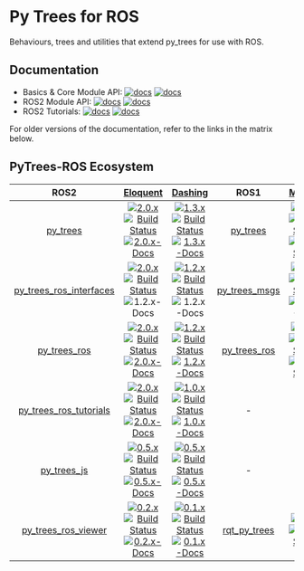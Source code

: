 # Py Trees for ROS

Behaviours, trees and utilities that extend py_trees for use
with ROS.

## Documentation

* Basics & Core Module API: [![docs][py-trees-docs-eloquent-image]][py-trees-docs-2.0.x] [![docs][py-trees-docs-dashing-image]][py-trees-docs-1.3.x]
* ROS2 Module API: [![docs][py-trees-ros-docs-eloquent-image]][py-trees-ros-docs-2.0.x] [![docs][py-trees-ros-docs-dashing-image]][py-trees-ros-docs-1.2.x]
* ROS2 Tutorials: [![docs][py-trees-ros-tutorials-docs-eloquent-image]][py-trees-ros-tutorials-docs-2.0.x] [![docs][py-trees-ros-tutorials-docs-dashing-image]][py-trees-ros-tutorials-docs-1.0.x]

For older versions of the documentation, refer to the links in the matrix below.

## PyTrees-ROS Ecosystem


| ROS2 | [Eloquent][eloquent-build-farm] | [Dashing][dashing-build-farm] |  ROS1 | [Melodic][melodic-build-farm] | [Kinetic][kinetic-build-farm] |
|:---:|:---:|:---:|:---:|:---:|:---:|
| [py_trees][py-trees-ros-index] | [![2.0.x][2.0.x-sources-image]][py-trees-sources-2.0.x]<br/>[![Build Status][py-trees-build-status-eloquent-image]][py-trees-build-status-eloquent]<br/>[![2.0.x-Docs][2.0.x-rtd-image]][py-trees-docs-2.0.x] | [![1.3.x][1.3.x-sources-image]][py-trees-sources-1.3.x]<br/>[![Build Status][py-trees-build-status-dashing-image]][py-trees-build-status-dashing]<br/>[![1.3.x-Docs][1.3.x-rtd-image]][py-trees-docs-1.3.x] | [py_trees][py-trees-wiki] | [![0.6.x][0.6.x-sources-image]][py-trees-sources-0.6.x]<br/>[![Build Status][py-trees-build-status-melodic-image]][py-trees-build-status-melodic]<br/>[![Docs Status][py-trees-docs-melodic-image]][py-trees-docs-melodic] | [![0.5.x][0.5.x-sources-image]][py-trees-sources-0.5.x]<br/>[![Build Status][py-trees-build-status-kinetic-image]][py-trees-build-status-kinetic]<br/>[![Docs Status][py-trees-docs-kinetic-image]][py-trees-docs-kinetic] |
| [py_trees_ros_interfaces][py-trees-ros-interfaces-ros-index] | [![2.0.x][2.0.x-sources-image]][py-trees-ros-interfaces-sources-2.0.x]<br/>[![Build Status][py-trees-ros-interfaces-build-status-eloquent-image]][py-trees-ros-interfaces-build-status-eloquent]<br/>![1.2.x-Docs][not-available-docs-image] | [![1.2.x][1.2.x-sources-image]][py-trees-ros-interfaces-sources-1.2.x]<br/>[![Build Status][py-trees-ros-interfaces-build-status-dashing-image]][py-trees-ros-interfaces-build-status-dashing]<br/>![1.2.x-Docs][not-available-docs-image] | [py_trees_msgs][py-trees-msgs-wiki] | [![0.3.x][0.3.x-sources-image]][py-trees-msgs-sources-melodic]<br/>[![Build Status][py-trees-msgs-build-status-melodic-image]][py-trees-msgs-build-status-melodic]<br/>![0.3.x-Docs][not-available-docs-image] | [![0.3.x][0.3.x-sources-image]][py-trees-msgs-sources-kinetic]<br/>[![Build Status][py-trees-msgs-build-status-kinetic-image]][py-trees-msgs-build-status-kinetic]<br/>![0.3.x-Docs][not-available-docs-image] |
| [py_trees_ros][py-trees-ros-ros-index] | [![2.0.x][2.0.x-sources-image]][py-trees-ros-sources-2.0.x]<br/>[![Build Status][py-trees-ros-build-status-eloquent-image]][py-trees-ros-build-status-eloquent]<br/>[![2.0.x-Docs][2.0.x-rtd-image]][py-trees-ros-docs-2.0.x] | [![1.2.x][1.2.x-sources-image]][py-trees-ros-sources-1.2.x]<br/>[![Build Status][py-trees-ros-build-status-dashing-image]][py-trees-ros-build-status-dashing]<br/>[![1.2.x-Docs][1.2.x-rtd-image]][py-trees-ros-docs-1.2.x] | [py_trees_ros][py-trees-ros-wiki] | [![0.5.x][0.5.x-sources-image]][py-trees-ros-sources-0.5.x]<br/>[![Build Status][py-trees-ros-build-status-melodic-image]][py-trees-ros-build-status-melodic]<br/>[![Docs Status][py-trees-ros-docs-melodic-image]][py-trees-ros-docs-melodic] | [![0.5.x][0.5.x-sources-image]][py-trees-ros-sources-0.5.x]<br/>[![Build Status][py-trees-ros-build-status-kinetic-image]][py-trees-ros-build-status-kinetic]<br/>[![Docs Status][py-trees-ros-docs-kinetic-image]][py-trees-ros-docs-kinetic] |
| [py_trees_ros_tutorials][py-trees-ros-tutorials-ros-index] | [![2.0.x][2.0.x-sources-image]][py-trees-ros-tutorials-sources-2.0.x]<br/>[![Build Status][py-trees-ros-tutorials-build-status-eloquent-image]][py-trees-ros-tutorials-build-status-eloquent]<br/>[![2.0.x-Docs][2.0.x-rtd-image]][py-trees-ros-tutorials-docs-2.0.x] | [![1.0.x][1.0.x-sources-image]][py-trees-ros-tutorials-sources-1.0.x]<br/>[![Build Status][py-trees-ros-tutorials-build-status-dashing-image]][py-trees-ros-tutorials-build-status-dashing]<br/>[![1.0.x-Docs][1.0.x-rtd-image]][py-trees-ros-tutorials-docs-1.0.x] | - | - | - |
| [py_trees_js][py-trees-js-ros-index] | [![0.5.x][0.5.x-sources-image]][py-trees-js-sources-0.5.x]<br/>[![Build Status][py-trees-js-build-status-eloquent-image]][py-trees-js-build-status-eloquent]<br/> [![0.5.x-Docs][readme-docs-image]][py-trees-js-docs-0.5.x] | [![0.5.x][0.5.x-sources-image]][py-trees-js-sources-0.5.x]<br/>[![Build Status][py-trees-js-build-status-dashing-image]][py-trees-js-build-status-dashing]<br/> [![0.5.x-Docs][readme-docs-image]][py-trees-js-docs-0.5.x] | - | - | - |
| [py_trees_ros_viewer][py-trees-ros-viewer-ros-index] | [![0.2.x][0.2.x-sources-image]][py-trees-ros-viewer-sources-0.2.x]<br/>[![Build Status][py-trees-ros-viewer-build-status-eloquent-image]][py-trees-ros-viewer-build-status-eloquent]<br/> [![0.2.x-Docs][readme-docs-image]][py-trees-ros-viewer-docs-0.2.x] | [![0.1.x][0.1.x-sources-image]][py-trees-ros-viewer-sources-0.1.x]<br/>[![Build Status][py-trees-ros-viewer-build-status-dashing-image]][py-trees-ros-viewer-build-status-dashing]<br/> [![0.1.x-Docs][readme-docs-image]][py-trees-ros-viewer-docs-0.1.x] | [rqt_py_trees][rqt-py-trees-wiki] | [![0.3.x][0.3.x-sources-image]][rqt-py-trees-sources-melodic]<br/>[![Build Status][rqt-py-trees-build-status-melodic-image]][rqt-py-trees-build-status-melodic] | [![0.3.x][0.3.x-sources-image]][rqt-py-trees-sources-kinetic]<br/>[![Build Status][rqt-py-trees-build-status-kinetic-image]][rqt-py-trees-build-status-kinetic] |

[devel-sources-image]: http://img.shields.io/badge/sources-devel-blue.svg?style=plastic
[2.0.x-sources-image]: http://img.shields.io/badge/sources-2.0.x-blue.svg?style=plastic
[1.3.x-sources-image]: http://img.shields.io/badge/sources-1.3.x-blue.svg?style=plastic
[1.2.x-sources-image]: http://img.shields.io/badge/sources-1.2.x-blue.svg?style=plastic
[1.1.x-sources-image]: http://img.shields.io/badge/sources-1.1.x-blue.svg?style=plastic
[1.0.x-sources-image]: http://img.shields.io/badge/sources-1.0.x-blue.svg?style=plastic
[0.6.x-sources-image]: http://img.shields.io/badge/sources-0.6.x-blue.svg?style=plastic
[0.5.x-sources-image]: http://img.shields.io/badge/sources-0.5.x-blue.svg?style=plastic
[0.4.x-sources-image]: http://img.shields.io/badge/sources-0.4.x-blue.svg?style=plastic
[0.3.x-sources-image]: http://img.shields.io/badge/sources-0.3.x-blue.svg?style=plastic
[0.2.x-sources-image]: http://img.shields.io/badge/sources-0.2.x-blue.svg?style=plastic
[0.1.x-sources-image]: http://img.shields.io/badge/sources-0.1.x-blue.svg?style=plastic

[devel-rtd-image]: https://readthedocs.org/projects/py-trees/badge/?version=devel&style=plastic
[2.0.x-rtd-image]: https://readthedocs.org/projects/py-trees/badge/?version=release-2.0.x&style=plastic
[1.3.x-rtd-image]: https://readthedocs.org/projects/py-trees/badge/?version=release-1.3.x&style=plastic
[1.2.x-rtd-image]: https://readthedocs.org/projects/py-trees/badge/?version=release-1.2.x&style=plastic
[1.1.x-rtd-image]: https://readthedocs.org/projects/py-trees/badge/?version=release-1.0.x&style=plastic
[1.0.x-rtd-image]: https://readthedocs.org/projects/py-trees/badge/?version=release-1.0.x&style=plastic
[0.6.x-rtd-image]: https://readthedocs.org/projects/py-trees/badge/?version=release-0.6.x&style=plastic
[0.5.x-rtd-image]: https://readthedocs.org/projects/py-trees/badge/?version=release-0.5.x&style=plastic

[devel-docs-image]: http://img.shields.io/badge/docs-devel-brightgreen.svg?style=plastic
[1.3.x-docs-image]: http://img.shields.io/badge/docs-1.3.x-brightgreen.svg?style=plastic
[1.2.x-docs-image]: http://img.shields.io/badge/docs-1.2.x-brightgreen.svg?style=plastic
[0.6.x-docs-image]: http://img.shields.io/badge/docs-0.6.x-brightgreen.svg?style=plastic
[0.5.x-docs-image]: http://img.shields.io/badge/docs-0.5.x-brightgreen.svg?style=plastic
[0.3.x-docs-image]: http://img.shields.io/badge/docs-0.3.x-brightgreen.svg?style=plastic
[not-available-docs-image]: http://img.shields.io/badge/docs-n/a-yellow.svg?style=plastic
[readme-docs-image]: http://img.shields.io/badge/docs-README-brightgreen.svg?style=plastic

[eloquent-build-farm]: http://repo.ros2.org/status_page/ros_eloquent_default.html?q=py_trees
[dashing-build-farm]: http://repo.ros2.org/status_page/ros_dashing_default.html?q=py_trees
[melodic-build-farm]: http://repositories.ros.org/status_page/ros_melodic_default.html?q=py_trees
[kinetic-build-farm]: http://repositories.ros.org/status_page/ros_kinetic_default.html?q=py_trees

[py-trees-build-status-eloquent]: http://build.ros2.org/job/Ebin_uB64__py_trees__ubuntu_bionic_amd64__binary/
[py-trees-build-status-eloquent-image]: http://build.ros2.org/job/Ebin_uB64__py_trees__ubuntu_bionic_amd64__binary/badge/icon?style=plastic
[py-trees-build-status-dashing]: http://build.ros2.org/job/Dbin_uB64__py_trees__ubuntu_bionic_amd64__binary/
[py-trees-build-status-dashing-image]: http://build.ros2.org/job/Dbin_uB64__py_trees__ubuntu_bionic_amd64__binary/badge/icon?style=plastic
[py-trees-build-status-kinetic]: http://build.ros.org/job/Kbin_uX64__py_trees__ubuntu_xenial_amd64__binary
[py-trees-build-status-kinetic-image]: http://build.ros.org/job/Kbin_uX64__py_trees__ubuntu_xenial_amd64__binary/badge/icon?style=plastic
[py-trees-build-status-melodic]: http://build.ros.org/job/Mbin_uB64__py_trees__ubuntu_bionic_amd64__binary
[py-trees-build-status-melodic-image]: http://build.ros.org/job/Mbin_uB64__py_trees__ubuntu_bionic_amd64__binary/badge/icon?style=plastic
[py-trees-docs-devel]: http://py-trees.readthedocs.io/
[py-trees-docs-2.0.x]: http://py-trees.readthedocs.io/en/release-2.0.x/
[py-trees-docs-1.3.x]: http://py-trees.readthedocs.io/en/release-1.3.x/
[py-trees-docs-0.6.x]: http://py-trees.readthedocs.io/en/release-0.6.x/
[py-trees-docs-0.5.x]: http://docs.ros.org/kinetic/api/py_trees/html/
[py-trees-docs-kinetic]: http://docs.ros.org/kinetic/api/py_trees/html/
[py-trees-docs-eloquent-image]: http://img.shields.io/badge/py_trees-eloquent-brightgreen.svg?style=plastic
[py-trees-docs-dashing-image]: http://img.shields.io/badge/py_trees-dashing-brightgreen.svg?style=plastic
[py-trees-docs-kinetic-image]: https://img.shields.io/jenkins/s/http/build.ros.org/job/Kdoc__py_trees__ubuntu_xenial_amd64.svg?label=docs&style=plastic
[py-trees-docs-melodic]: http://docs.ros.org/melodic/api/py_trees/html/
[py-trees-docs-melodic-image]: https://img.shields.io/jenkins/s/http/build.ros.org/job/Mdoc__py_trees__ubuntu_bionic_amd64.svg?label=docs&style=plastic
[py-trees-ros-index]: https://index.ros.org/p/py_trees/github-splintered-reality-py_trees
[py-trees-sources-devel]: https://github.com/splintered-reality/py_trees/tree/devel
[py-trees-sources-2.0.x]: https://github.com/splintered-reality/py_trees/tree/release/2.0.x
[py-trees-sources-1.3.x]: https://github.com/splintered-reality/py_trees/tree/release/1.3.x
[py-trees-sources-0.6.x]: https://github.com/splintered-reality/py_trees/tree/release/0.6.x
[py-trees-sources-0.5.x]: https://github.com/splintered-reality/py_trees/tree/release/0.5.x
[py-trees-wiki]: http://wiki.ros.org/py_trees

[py-trees-ros-interfaces-build-status-eloquent]: http://build.ros2.org/job/Ebin_uB64__py_trees_ros_interfaces__ubuntu_bionic_amd64__binary/
[py-trees-ros-interfaces-build-status-eloquent-image]: http://build.ros2.org/job/Ebin_uB64__py_trees_ros_interfaces__ubuntu_bionic_amd64__binary/badge/icon?style=plastic
[py-trees-ros-interfaces-build-status-dashing]: http://build.ros2.org/job/Dbin_uB64__py_trees_ros_interfaces__ubuntu_bionic_amd64__binary/
[py-trees-ros-interfaces-build-status-dashing-image]: http://build.ros2.org/job/Dbin_uB64__py_trees_ros_interfaces__ubuntu_bionic_amd64__binary/badge/icon?style=plastic
[py-trees-ros-interfaces-ros-index]: https://index.ros.org/p/py_trees_ros_interfaces/github-splintered-reality-py_trees_ros_interfaces
[py-trees-ros-interfaces-sources-2.0.x]: https://github.com/splintered-reality/py_trees_ros_interfaces/tree/release/2.0.x
[py-trees-ros-interfaces-sources-1.2.x]: https://github.com/splintered-reality/py_trees_ros_interfaces/tree/release/1.2.x
[py-trees-ros-interfaces-sources-1.1.x]: https://github.com/splintered-reality/py_trees_ros_interfaces/tree/release/1.1.x

[py-trees-ros-build-status-eloquent]: http://build.ros2.org/job/Ebin_uB64__py_trees_ros__ubuntu_bionic_amd64__binary/
[py-trees-ros-build-status-eloquent-image]: http://build.ros2.org/job/Ebin_uB64__py_trees_ros__ubuntu_bionic_amd64__binary/badge/icon?style=plastic
[py-trees-ros-build-status-dashing]: http://build.ros2.org/job/Dbin_uB64__py_trees_ros__ubuntu_bionic_amd64__binary/
[py-trees-ros-build-status-dashing-image]: http://build.ros2.org/job/Dbin_uB64__py_trees_ros__ubuntu_bionic_amd64__binary/badge/icon?style=plastic
[py-trees-ros-build-status-kinetic]: http://build.ros.org/job/Kbin_uX64__py_trees_ros__ubuntu_xenial_amd64__binary
[py-trees-ros-build-status-kinetic-image]: http://build.ros.org/job/Kbin_uX64__py_trees_ros__ubuntu_xenial_amd64__binary/badge/icon?style=plastic
[py-trees-ros-build-status-melodic]: http://build.ros.org/job/Mbin_uB64__py_trees_ros__ubuntu_bionic_amd64__binary
[py-trees-ros-build-status-melodic-image]: http://build.ros.org/job/Mbin_uB64__py_trees_ros__ubuntu_bionic_amd64__binary/badge/icon?style=plastic
[py-trees-ros-docs-2.0.x]: http://py-trees-ros.readthedocs.io/en/release-2.0.x/
[py-trees-ros-docs-1.3.x]: http://py-trees-ros.readthedocs.io/en/release-1.3.x/
[py-trees-ros-docs-1.2.x]: http://py-trees-ros.readthedocs.io/en/release-1.2.x/
[py-trees-ros-docs-eloquent-image]: http://img.shields.io/badge/py_trees_ros-eloquent-brightgreen.svg?style=plastic
[py-trees-ros-docs-dashing-image]: http://img.shields.io/badge/py_trees_ros-dashing-brightgreen.svg?style=plastic
[py-trees-ros-docs-kinetic]: http://docs.ros.org/kinetic/api/py_trees_ros/html/
[py-trees-ros-docs-kinetic-image]: https://img.shields.io/jenkins/s/http/build.ros.org/job/Kdoc__py_trees_ros__ubuntu_xenial_amd64.svg?label=docs&style=plastic
[py-trees-ros-docs-melodic]: http://docs.ros.org/melodic/api/py_trees_ros/html/
[py-trees-ros-docs-melodic-image]: https://img.shields.io/jenkins/s/http/build.ros.org/job/Mdoc__py_trees_ros__ubuntu_bionic_amd64.svg?label=docs&style=plastic
[py-trees-ros-ros-index]: https://index.ros.org/p/py_trees_ros/github-splintered-reality-py_trees_ros
[py-trees-ros-sources-2.0.x]: https://github.com/splintered-reality/py_trees_ros/tree/release/2.0.x
[py-trees-ros-sources-1.3.x]: https://github.com/splintered-reality/py_trees_ros/tree/release/1.3.x
[py-trees-ros-sources-1.2.x]: https://github.com/splintered-reality/py_trees_ros/tree/release/1.2.x
[py-trees-ros-sources-0.5.x]: https://github.com/splintered-reality/py_trees_ros/tree/release/0.5.x
[py-trees-ros-wiki]: http://wiki.ros.org/py_trees_ros


[py-trees-ros-tutorials-build-status-eloquent]: http://build.ros2.org/job/Ebin_uB64__py_trees_ros_tutorials__ubuntu_bionic_amd64__binary/
[py-trees-ros-tutorials-build-status-eloquent-image]: http://build.ros2.org/job/Ebin_uB64__py_trees_ros_tutorials__ubuntu_bionic_amd64__binary/badge/icon?style=plastic
[py-trees-ros-tutorials-build-status-dashing]: http://build.ros2.org/job/Dbin_uB64__py_trees_ros_tutorials__ubuntu_bionic_amd64__binary/
[py-trees-ros-tutorials-build-status-dashing-image]: http://build.ros2.org/job/Dbin_uB64__py_trees_ros_tutorials__ubuntu_bionic_amd64__binary/badge/icon?style=plastic
[py-trees-ros-tutorials-docs-2.0.x]: http://py-trees-ros-tutorials.readthedocs.io/en/release-2.0.x/
[py-trees-ros-tutorials-docs-1.0.x]: http://py-trees-ros-tutorials.readthedocs.io/en/release-1.0.x/
[py-trees-ros-tutorials-sources-2.0.x]: https://github.com/splintered-reality/py_trees_ros_tutorials/tree/release/2.0.x
[py-trees-ros-tutorials-sources-1.0.x]: https://github.com/splintered-reality/py_trees_ros_tutorials/tree/release/1.0.x
[py-trees-ros-tutorials-ros-index]: https://index.ros.org/p/py_trees_ros_tutorials/github-splintered-reality-py_trees_ros_tutorials
[py-trees-ros-tutorials-docs-eloquent-image]: http://img.shields.io/badge/py_trees_ros_tutorials-eloquent-brightgreen.svg?style=plastic
[py-trees-ros-tutorials-docs-dashing-image]: http://img.shields.io/badge/py_trees_ros_tutorials-dashing-brightgreen.svg?style=plastic

[py-trees-js-build-status-eloquent]: http://build.ros2.org/job/Ebin_uB64__py_trees_js__ubuntu_bionic_amd64__binary/
[py-trees-js-build-status-eloquent-image]: http://build.ros2.org/job/Ebin_uB64__py_trees_js__ubuntu_bionic_amd64__binary/badge/icon?style=plastic
[py-trees-js-build-status-dashing]: http://build.ros2.org/job/Dbin_uB64__py_trees_js__ubuntu_bionic_amd64__binary/
[py-trees-js-build-status-dashing-image]: http://build.ros2.org/job/Dbin_uB64__py_trees_js__ubuntu_bionic_amd64__binary/badge/icon?style=plastic
[py-trees-js-docs-0.5.x]: https://github.com/splintered-reality/py_trees_js/blob/release/0.5.x/README.md
[py-trees-js-sources-0.5.x]: https://github.com/splintered-reality/py_trees_js/tree/release/0.5.x
[py-trees-js-docs-0.4.x]: https://github.com/splintered-reality/py_trees_js/blob/release/0.4.x/README.md
[py-trees-js-sources-0.4.x]: https://github.com/splintered-reality/py_trees_js/tree/release/0.4.x
[py-trees-js-ros-index]: https://index.ros.org/p/py_trees_js/github-splintered-reality-py_trees_js

[py-trees-ros-viewer-build-status-eloquent]: http://build.ros2.org/job/Ebin_uB64__py_trees_ros_viewer__ubuntu_bionic_amd64__binary/
[py-trees-ros-viewer-build-status-eloquent-image]: http://build.ros2.org/job/Ebin_uB64__py_trees_ros_viewer__ubuntu_bionic_amd64__binary/badge/icon?style=plastic
[py-trees-ros-viewer-build-status-dashing]: http://build.ros2.org/job/Dbin_uB64__py_trees_ros_viewer__ubuntu_bionic_amd64__binary/
[py-trees-ros-viewer-build-status-dashing-image]: http://build.ros2.org/job/Dbin_uB64__py_trees_ros_viewer__ubuntu_bionic_amd64__binary/badge/icon?style=plastic
[py-trees-ros-viewer-docs-0.2.x]: https://github.com/splintered-reality/py_trees_ros_viewer/blob/release/0.2.x/README.md
[py-trees-ros-viewer-docs-0.1.x]: https://github.com/splintered-reality/py_trees_ros_viewer/blob/release/0.1.x/README.md
[py-trees-ros-viewer-sources-0.2.x]: https://github.com/splintered-reality/py_trees_ros_viewer/tree/release/0.2.x
[py-trees-ros-viewer-sources-0.1.x]: https://github.com/splintered-reality/py_trees_ros_viewer/tree/release/0.1.x
[py-trees-ros-viewer-ros-index]: https://index.ros.org/p/py_trees_ros_viewer/github-splintered-reality-py_trees_ros_viewer

[py-trees-msgs-build-status-kinetic]: http://build.ros.org/job/Kbin_uX64__py_trees_msgs__ubuntu_xenial_amd64__binary
[py-trees-msgs-build-status-kinetic-image]: http://build.ros.org/job/Kbin_uX64__py_trees_msgs__ubuntu_xenial_amd64__binary/badge/icon?style=plastic
[py-trees-msgs-build-status-melodic]: http://build.ros.org/job/Mbin_uB64__py_trees_msgs__ubuntu_bionic_amd64__binary
[py-trees-msgs-build-status-melodic-image]: http://build.ros.org/job/Mbin_uB64__py_trees_msgs__ubuntu_bionic_amd64__binary/badge/icon?style=plastic
[py-trees-msgs-docs-kinetic]: http://docs.ros.org/kinetic/api/py_trees_msgs/html/index-msg.html
[py-trees-msgs-docs-kinetic-image]: https://img.shields.io/jenkins/s/http/build.ros.org/job/Kdoc__py_trees_msgs__ubuntu_xenial_amd64.svg?label=docs&style=plastic
[py-trees-msgs-docs-melodic]: http://docs.ros.org/melodic/api/py_trees_msgs/html/index-msg.html
[py-trees-msgs-docs-melodic-image]: https://img.shields.io/jenkins/s/http/build.ros.org/job/Mdoc__py_trees_msgs__ubuntu_bionic_amd64.svg?label=docs&style=plastic
[py-trees-msgs-sources-kinetic]: https://github.com/stonier/py_trees_msgs/tree/release/0.3-kinetic
[py-trees-msgs-sources-melodic]: https://github.com/stonier/py_trees_msgs/tree/release/0.3-melodic
[py-trees-msgs-wiki]: http://wiki.ros.org/py_trees_msgs

[rqt-py-trees-build-status-kinetic]: http://build.ros.org/job/Kbin_uX64__rqt_py_trees__ubuntu_xenial_amd64__binary
[rqt-py-trees-build-status-kinetic-image]: http://build.ros.org/job/Kbin_uX64__rqt_py_trees__ubuntu_xenial_amd64__binary/badge/icon?style=plastic
[rqt-py-trees-build-status-melodic]: http://build.ros.org/job/Mbin_uB64__rqt_py_trees__ubuntu_bionic_amd64__binary
[rqt-py-trees-build-status-melodic-image]: http://build.ros.org/job/Mbin_uB64__rqt_py_trees__ubuntu_bionic_amd64__binary/badge/icon?style=plastic
[rqt-py-trees-sources-kinetic]: https://github.com/splintered-reality/rqt_py_trees/tree/release/0.3-kinetic
[rqt-py-trees-sources-melodic]: https://github.com/splintered-reality/rqt_py_trees/tree/release/0.3-melodic
[rqt-py-trees-wiki]: http://wiki.ros.org/rqt_py_trees
